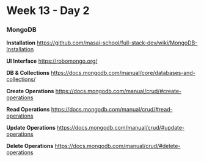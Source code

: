 # Week 13 - Day 2



### MongoDB

**Installation**
https://github.com/masai-school/full-stack-dev/wiki/MongoDB-Installation



**UI Interface**
https://robomongo.org/


**DB & Collections**
https://docs.mongodb.com/manual/core/databases-and-collections/


**Create Operations**
https://docs.mongodb.com/manual/crud/#create-operations


**Read Operations**
https://docs.mongodb.com/manual/crud/#read-operations


**Update Operations**
https://docs.mongodb.com/manual/crud/#update-operations


**Delete Operations**
https://docs.mongodb.com/manual/crud/#delete-operations